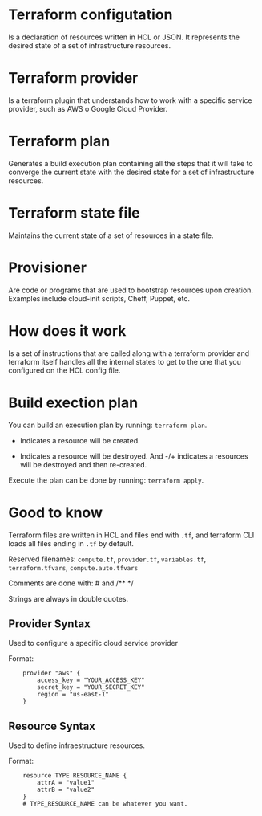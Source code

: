 # Terraform configutation

Is a declaration of resources written in HCL or JSON. It represents the desired state of a set of infrastructure resources.

# Terraform provider

Is a terraform plugin that understands how to work with a specific service provider, such as AWS o Google Cloud Provider.

# Terraform plan

Generates a build execution plan containing all the steps that it will take to converge the current state with the desired state for a set of infrastructure resources.

# Terraform state file

Maintains the current state of a set of resources in a state file.

# Provisioner

Are code or programs that are used to bootstrap resources upon creation. Examples include cloud-init scripts, Cheff, Puppet, etc.

# How does it work

Is a set of instructions that are called along with a terraform provider and terraform itself  handles all the internal states to get to the one that you configured on the HCL config file.


# Build exection plan

You can build an execution plan by running: `terraform plan`.

+ Indicates a resource will be created.
- Indicates a resource will be destroyed.
And -/+ indicates a resources will be destroyed and then re-created.

Execute the plan can be done by running: `terraform apply`.

# Good to know

Terraform files are written in HCL and files end with `.tf`, and terraform CLI loads all files ending in `.tf` by default.

Reserved filenames: `compute.tf`, `provider.tf`, `variables.tf`, `terraform.tfvars`, `compute.auto.tfvars`

Comments are done with: # and /** */

Strings are always in double quotes.

## Provider Syntax

Used to configure a specific cloud service provider

Format: 
````
    provider "aws" {
        access_key = "YOUR_ACCESS_KEY"
        secret_key = "YOUR_SECRET_KEY"
        region = "us-east-1"
    }
````

## Resource Syntax

Used to define infraestructure resources. 

Format:
````
    resource TYPE RESOURCE_NAME {
        attrA = "value1"
        attrB = "value2"
    }
    # TYPE_RESOURCE_NAME can be whatever you want.
````

